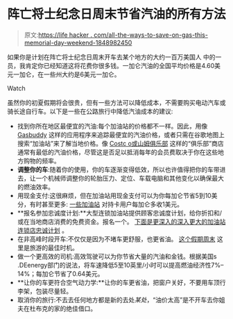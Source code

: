 # 阵亡将士纪念日周末节省汽油的所有方法

> 原文:[https://life hacker . com/all-the-ways-to-save-on-gas-this-memorial-day-weekend-1848982450](https://lifehacker.com/all-the-ways-to-save-on-gas-this-memorial-day-weekend-1848982450)

如果你是计划在阵亡将士纪念日周末开车去某个地方的大约一百万美国人 中的一员，我肯定你已经知道这将花费你很多钱。一加仑汽油的全国平均价格是4.60美元一加仑，在一些州大约是6美元一加仑。

Watch

虽然你的初夏假期将会很贵，但有一些方法可以降低成本，不需要购买电动汽车或骑长途自行车。以下是一些在公路旅行中降低汽油成本的建议:

*   找到你所在地区最便宜的汽油:每个加油站的价格都不一样。因此，用像 [Gasbuddy](https://www.gasbuddy.com/) 这样的应用程序来追踪最便宜的汽油价格，或者只需在谷歌地图上搜索“加油站”来了解当地价格。像 [Costc o或山姆俱乐部](https://lifehacker.com/is-costco-really-better-than-sams-club-1848657162) 这样的“俱乐部”商店通常有最低的汽油价格，尽管这是否足以抵消每年的会员费取决于你在这些地方购物的频率。
*   **调整你的车**:随着你的使用，你的车逐渐变得低效，所以也许值得把你的车带进去，让一个机械师调整你的轮胎压力、定位、车载电脑和其他变化以确保最大的燃油效率。
*   用现金支付:这很麻烦，但在加油站用现金支付可以为你每加仑节省5到10美分，有时甚至更多: [一些加油站](https://www.consumerreports.org/cro/news/2013/08/gas-station-cash-discounts/index.htm#:~:text=While%20the%20difference%20between%20the,gallon%20than%20those%20paying%20with) 对持卡用户每加仑多收1美元。
*   **报名参加忠诚度计划:**大型连锁加油站提供顾客忠诚度计划，给你折扣和/或在当地商店消费的免费资金。报名一个。 [下面是更深入的深入更大的加油站连锁店忠诚计划](https://www.bankrate.com/finance/credit-cards/gas-rewards-programs-guide/) 。
*   在非高峰时段开车:不仅仅是因为不堵车更舒服，也更省油。 [这个假期周末](https://lifehacker.com/the-best-and-worst-times-to-drive-this-memorial-day-wee-1848980705) 这里是旅游的最佳时机。
*   做一个更高效的司机:高效驾驶可以为你节省大量的汽油和金钱。根据美国s .DEenergy部门的说法，将车速降低5至10英里/小时可以提高燃油经济性7%–14%；每加仑节省了0.64美元。
*   **让你的车更符合空气动力学:**让你的车更省油，把窗户关好，不要用车顶行李架，包装尽量轻。
*   取消你的旅行:不去去任何地方都是新的去处*某处*，“油价太高”是不开车去你姐夫在杜布克的家的绝佳借口。